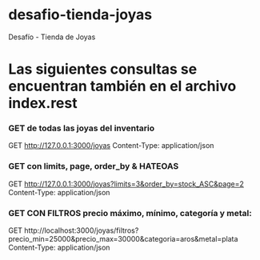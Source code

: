 # desafio-tienda-joyas
Desafío - Tienda de Joyas

# Las siguientes consultas se encuentran también en el archivo index.rest

### GET de todas las joyas del inventario
GET http://127.0.0.1:3000/joyas
Content-Type: application/json

### GET con limits, page, order_by & HATEOAS
GET http://127.0.0.1:3000/joyas?limits=3&order_by=stock_ASC&page=2
Content-Type: application/json

### GET CON FILTROS precio máximo, mínimo, categoría y metal:
GET http://localhost:3000/joyas/filtros?precio_min=25000&precio_max=30000&categoria=aros&metal=plata
Content-Type: application/json



